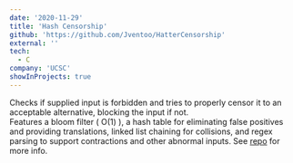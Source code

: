 ```yaml
---
date: '2020-11-29'
title: 'Hash Censorship'
github: 'https://github.com/Jventoo/HatterCensorship'
external: ''
tech:
  - C
company: 'UCSC'
showInProjects: true
---
```


Checks if supplied input is forbidden and tries to properly censor it to an acceptable alternative, blocking the input if not.  
Features a bloom filter ( O(1) ), a hash table for eliminating false positives and providing translations, linked list chaining for collisions, and regex parsing to support contractions and other abnormal inputs. See [repo](https://github.com/Jventoo/HatterCensorship) for more info.
